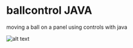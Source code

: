 # ballcontrol JAVA
moving a ball on a panel using controls with java


![alt text](https://github.com/felmez/rexx/blob/master/image.png?raw=true)